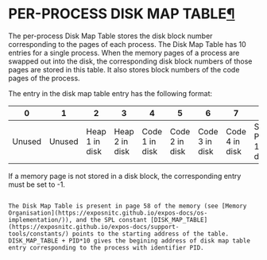 # PER-PROCESS DISK MAP TABLE[¶](https://exposnitc.github.io/expos-docs/os-design/process-table/#per-process-disk-map-table "Permanent link")

The per-process Disk Map Table stores the disk block number corresponding to the pages of each process. The Disk Map Table has 10 entries for a single process. When the memory pages of a process are swapped out into the disk, the corresponding disk block numbers of those pages are stored in this table. It also stores block numbers of the code pages of the process.

The entry in the disk map table entry has the following format:

| 0      | 1      | 2              | 3              | 4              | 5              | 6              | 7              | 8                    | 9                    | 
| ------ | ------ | -------------- | -------------- | -------------- | -------------- | -------------- | -------------- | -------------------- | -------------------- |
| Unused | Unused | Heap 1 in disk | Heap 2 in disk | Code 1 in disk | Code 2 in disk | Code 3 in disk | Code 4 in disk | Stack Page 1 in disk | Stack Page 2 in disk |

If a memory page is not stored in a disk block, the corresponding entry must be set to -1.

```ad-note

The Disk Map Table is present in page 58 of the memory (see [Memory Organisation](https://exposnitc.github.io/expos-docs/os-implementation/)), and the SPL constant [DISK_MAP_TABLE](https://exposnitc.github.io/expos-docs/support-tools/constants/) points to the starting address of the table. DISK_MAP_TABLE + PID*10 gives the begining address of disk map table entry corresponding to the process with identifier PID.
```



